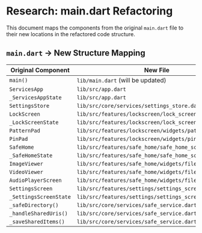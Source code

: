 # Research: main.dart Refactoring

This document maps the components from the original `main.dart` file to their new locations in the refactored code structure.

## `main.dart` -> New Structure Mapping

| Original Component | New File |
|---|---|
| `main()` | `lib/main.dart` (will be updated) |
| `ServicesApp` | `lib/src/app.dart` |
| `_ServicesAppState` | `lib/src/app.dart` |
| `SettingsStore` | `lib/src/core/services/settings_store.dart` |
| `LockScreen` | `lib/src/features/lockscreen/lock_screen.dart` |
| `_LockScreenState` | `lib/src/features/lockscreen/lock_screen.dart` |
| `PatternPad` | `lib/src/features/lockscreen/widgets/pattern_pad.dart` |
| `PinPad` | `lib/src/features/lockscreen/widgets/pin_pad.dart` |
| `SafeHome` | `lib/src/features/safe_home/safe_home_screen.dart` |
| `_SafeHomeState` | `lib/src/features/safe_home/safe_home_screen.dart` |
| `ImageViewer` | `lib/src/features/safe_home/widgets/file_viewers.dart` |
| `VideoViewer` | `lib/src/features/safe_home/widgets/file_viewers.dart` |
| `AudioPlayerScreen` | `lib/src/features/safe_home/widgets/file_viewers.dart` |
| `SettingsScreen` | `lib/src/features/settings/settings_screen.dart` |
| `_SettingsScreenState` | `lib/src/features/settings/settings_screen.dart` |
| `_safeDirectory()` | `lib/src/core/services/safe_service.dart` |
| `_handleSharedUris()` | `lib/src/core/services/safe_service.dart` |
| `_saveSharedItems()` | `lib/src/core/services/safe_service.dart` |
